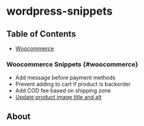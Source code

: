 # wordpress-snippets

## Table of Contents

-   [Woocommerce](#woocommerce)

### Woocommerce Snippets {#woocommerce}

-   Add message before payment methods
-   Prevent adding to cart if product is backorder
-   Add COD fee based on shipping zone
-   [Update product image title and alt](woocommerce/update-product-image-title-and-alt.php)

## About
